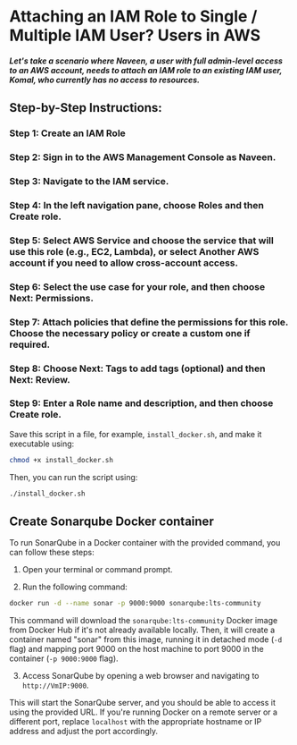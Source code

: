 
# Attaching an IAM Role to Single / Multiple IAM User? Users in AWS

##### Let's take a scenario where Naveen, a user with full admin-level access to an AWS account, needs to attach an IAM role to an existing IAM user, Komal, who currently has no access to resources.


## Step-by-Step Instructions:
### Step 1: Create an IAM Role
### Step 2: Sign in to the AWS Management Console as Naveen.
### Step 3: Navigate to the IAM service.
### Step 4: In the left navigation pane, choose Roles and then Create role.
### Step 5: Select AWS Service and choose the service that will use this role (e.g., EC2, Lambda), or select Another AWS account if you need to allow cross-account access.
### Step 6: Select the use case for your role, and then choose Next: Permissions.
### Step 7: Attach policies that define the permissions for this role. Choose the necessary policy or create a custom one if required.
### Step 8: Choose Next: Tags to add tags (optional) and then Next: Review.
### Step 9: Enter a Role name and description, and then choose Create role.


Save this script in a file, for example, `install_docker.sh`, and make it executable using:

```bash
chmod +x install_docker.sh
```

Then, you can run the script using:

```bash
./install_docker.sh
```

## Create Sonarqube Docker container
To run SonarQube in a Docker container with the provided command, you can follow these steps:

1. Open your terminal or command prompt.

2. Run the following command:

```bash
docker run -d --name sonar -p 9000:9000 sonarqube:lts-community
```

This command will download the `sonarqube:lts-community` Docker image from Docker Hub if it's not already available locally. Then, it will create a container named "sonar" from this image, running it in detached mode (`-d` flag) and mapping port 9000 on the host machine to port 9000 in the container (`-p 9000:9000` flag).

3. Access SonarQube by opening a web browser and navigating to `http://VmIP:9000`.

This will start the SonarQube server, and you should be able to access it using the provided URL. If you're running Docker on a remote server or a different port, replace `localhost` with the appropriate hostname or IP address and adjust the port accordingly.
